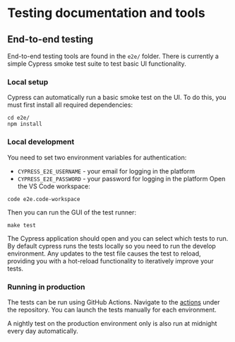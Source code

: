 
# Testing documentation and tools

## End-to-end testing

End-to-end testing tools are found in the `e2e/` folder. There is currently
a simple Cypress smoke test suite to test basic UI functionality.

### Local setup

Cypress can automatically run a basic smoke test on the UI. To do this, you must
first install all required dependencies:

```
cd e2e/
npm install
```

### Local development
You need to set two environment variables for authentication:
* `CYPRESS_E2E_USERNAME` - your email for logging in the platform
* `CYPRESS_E2E_PASSWORD` - your password for logging in the platform
Open the VS Code workspace:

`code e2e.code-workspace`

Then you can run the GUI of the test runner:

`make test`

The Cypress application should open and you can select which tests to run. By default cypress runs the tests locally so you need to run the develop environment.
Any updates to the test file causes the test to reload, providing you with
a hot-reload functionality to iteratively improve your tests.

### Running in production

The tests can be run using GitHub Actions. Navigate to the
[actions](https://github.com/biomage-ltd/testing/actions)
under the repository. You can launch the tests manually for
each environment.

A nightly test on the production environment only is also run
at midnight every day automatically.
